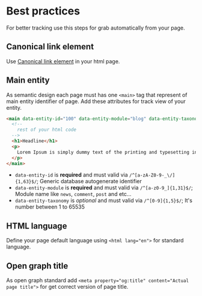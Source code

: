 # Best practices

For better tracking use this steps for grab automatically from your page.

## Canonical link element

Use [Canonical link element](https://en.wikipedia.org/wiki/Canonical_link_element) in your html page.

## Main entity

As semantic design each page must has one `<main>` tag that represent of main entity identifier of page. Add these attributes for track view of your entity.

```html
<main data-entity-id="100" data-entity-module="blog" data-entity-taxonomy="100">
  <!--
    rest of your html code
  -->
  <h1>Headline</h1>
  <p>
    Lorem Ipsum is simply dummy text of the printing and typesetting industry.
  </p>
</main>
```

- `data-entity-id` is **required** and must valid via `/^[a-zA-Z0-9-_\/]{1,63}$/`; Generic database autogenerate identifier
- `data-entity-module` is **required** and must valid via `/^[a-z0-9_]{1,31}$/`; Module name like `news`, `comment`, `post` and etc...
- `data-entity-taxonomy` is _optional_ and must valid via `/^[0-9]{1,5}$/`; It's number between 1 to 65535

## HTML language

Define your page default language using `<html lang="en">` for standard language.

## Open graph title

As open graph standard add `<meta property="og:title" content="Actual page title">` for get correct version of page title.
